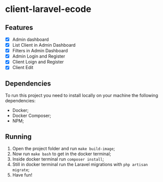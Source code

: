 # client-laravel-ecode

## Features

- [x] Admin dashboard
- [x] List Client in Admin Dashboard
- [x] Filters in Admin Dashboard
- [x] Admin Login and Register
- [x] Client Loign and Register
- [x] Client Edit

## Dependencies

To run this project you need to install locally on your machine the following dependencies:

- Docker;
- Docker Composer;
- NPM;

## Running

1. Open the project folder and run `make build-image`;
2. Now run `make bash` to get in the docker terminal;
3. Inside docker terminal run `composer install`;
4. Still in docker terminal run the Laravel migrations with `php artisan migrate`;
5. Have fun!
